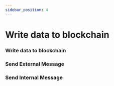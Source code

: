 ```yaml
---
sidebar_position: 4
---
```


# Write data to blockchain

### Write data to blockchain

### Send External Message

### Send Internal Message